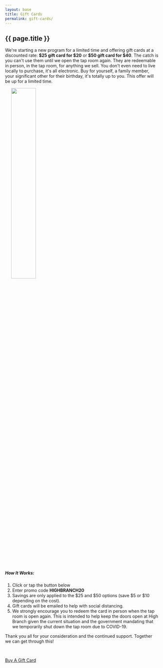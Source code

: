 ```yaml
---
layout: base
title: Gift Cards
permalink: gift-cards/
---
```


<section id="gift-cards" class="page bg-light-gray">
    <div class="container">
        <div class="row">
            <div class="col-sm-10 col-sm-offset-1 text-center">
                <h2 class="section-heading">{{ page.title }}</h2>
            </div>
            <div class="col-md-6 col-md-offset-3">
                <p>We're starting a new program for a limited time and offering gift cards at a discounted rate: <strong>$25 gift card for $20</strong> or <strong>$50 gift card for $40</strong>. The catch is you can't use them until we open the tap room again. They are redeemable in person, in the tap room, for anything we sell. You don't even need to live locally to purchase, it's all electronic. Buy for yourself, a family member, your significant other for their birthday, it's totally up to you. This offer will be up for a limited time.</p>
                <p><img src="{{ site.baseurl }}/img/gift-cards.jpg" class="img-thumbnail pull-right" alt="" style="width: 40%; height: auto; margin: 0 0 0 20px;"></p>
                <h5>How It Works:</h5>
                <ol>
                    <li>Click or tap the button below</li>
                    <li>Enter promo code <strong>HIGHBRANCH20</strong></li>
                    <li>Savings are only applied to the $25 and $50 options (save $5 or $10 depending on the cost).</li>
                    <li>Gift cards will be emailed to help with social distancing.</li>
                    <li>We strongly encourage you to redeem the card in person when the tap room is open again. This is intended to help keep the doors open at High Branch given the current situation and the government mandating that we temporarily shut down the tap room due to COVID-19.</li>
                </ol>
            </div>
            <div class="col-md-6 col-md-offset-3 text-center">
                <p class="lead">Thank you all for your consideration and the continued support. Together we can get through this!</p>
                <br>
                <p><a class="btn-xl" href="https://squareup.com/gift/Z7BJ2ZZQPT4A7/order" target="_blank">Buy A Gift Card</a></p>
            </div>
        </div>
    </div>
</section>